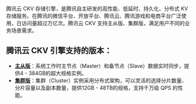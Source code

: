 
腾讯云 CKV 存储引擎，是腾讯自主研发的高性能、低延时、持久化、分布式 KV 存储服务。在腾讯的微信平台、开放平台、腾讯云、腾讯游戏和电商平台广泛使用，日访问量超过万亿次。腾讯云 CKV 支持主从版、集群版，满足用户不同的业务场景需求。

## 腾讯云 CKV 引擎支持的版本：

 - [**主从版**](https://cloud.tencent.com/document/product/239/17948)：系统工作时主节点（Master）和备节点（Slave）数据实时同步，提供4 - 384GB的超大规格实例。
 - [**集群版**](https://cloud.tencent.com/document/product/239/17949)：集群（Cluster）实例采用分布式架构，可以灵活的选择分片数量、分片容量以及副本数量，提供12GB - 48TB的规格，支持千万级 QPS 的性能。

